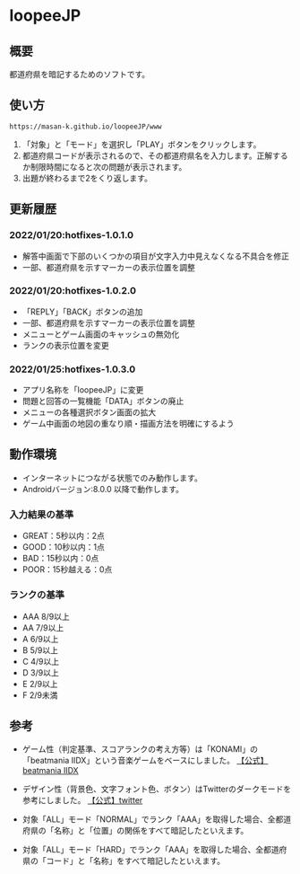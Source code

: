 # loopeeJP

## 概要
都道府県を暗記するためのソフトです。

## 使い方
```
https://masan-k.github.io/loopeeJP/www
```
1. 「対象」と「モード」を選択し「PLAY」ボタンをクリックします。
2. 都道府県コードが表示されるので、その都道府県名を入力します。正解するか制限時間になると次の問題が表示されます。
3. 出題が終わるまで2をくり返します。

## 更新履歴
### 2022/01/20:hotfixes-1.0.1.0
* 解答中画面で下部のいくつかの項目が文字入力中見えなくなる不具合を修正
* 一部、都道府県を示すマーカーの表示位置を調整

### 2022/01/20:hotfixes-1.0.2.0
* 「REPLY」「BACK」ボタンの追加
* 一部、都道府県を示すマーカーの表示位置を調整
* メニューとゲーム画面のキャッシュの無効化
* ランクの表示位置を変更

### 2022/01/25:hotfixes-1.0.3.0
* アプリ名称を「loopeeJP」に変更
* 問題と回答の一覧機能「DATA」ボタンの廃止
* メニューの各種選択ボタン画面の拡大
* ゲーム中画面の地図の重なり順・描画方法を明確にするよう

## 動作環境
* インターネットにつながる状態でのみ動作します。
* Androidバージョン:8.0.0 以降で動作します。

### 入力結果の基準
* GREAT：5秒以内：2点
* GOOD：10秒以内：1点
* BAD：15秒以内：0点
* POOR：15秒越える：0点

### ランクの基準
* AAA  8/9以上
* AA 7/9以上
* A 6/9以上
* B 5/9以上
* C 4/9以上
* D 3/9以上
* E 2/9以上
* F 2/9未満

## 参考
* ゲーム性（判定基準、スコアランクの考え方等）は「KONAMI」の「beatmania IIDX」という音楽ゲームをベースにしました。
[【公式】beatmania IIDX](https://p.eagate.573.jp/game/2dx/29/)

* デザイン性（背景色、文字フォント色、ボタン）はTwitterのダークモードを参考にしました。
[【公式】twitter](https://twitter.com)

* 対象「ALL」モード「NORMAL」でランク「AAA」を取得した場合、全都道府県の「名称」と「位置」の関係をすべて暗記したといえます。
* 対象「ALL」モード「HARD」でランク「AAA」を取得した場合、全都道府県の「コード」と「名称」をすべて暗記したといえます。

